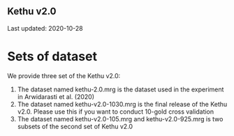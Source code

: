 ## Kethu v2.0
Last updated: 2020-10-28

# Sets of dataset
We provide three set of the Kethu v2.0:
1. The dataset named kethu-2.0.mrg is the dataset used in the experiment in Arwidarasti et al. (2020)
2. The dataset named kethu-v2.0-1030.mrg is the final release of the Kethu v2.0. Please use this if you want to conduct 10-gold cross validation
3. The dataset named kethu-v2.0-105.mrg and kethu-v2.0-925.mrg is two subsets of the second set of Kethu v2.0


